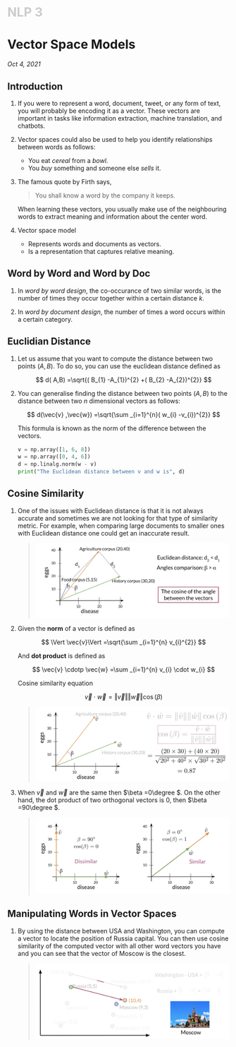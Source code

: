 <h1 style="color: #ccc">NLP 3</h1>

# Vector Space Models

*Oct 4, 2021*

## Introduction

1. If you were to represent a word, document, tweet, or any form of text, you will probably be encoding it as a vector. These vectors are important in tasks like information extraction, machine translation, and chatbots.

2. Vector spaces could also be used to help you identify relationships between words as follows:

    - You eat *cereal* from a *bowl*.
    - You *buy* something and someone else *sells* it.

3. The famous quote by Firth says,

    > You shall know a word by the company it keeps.

    When learning these vectors, you usually make use of the neighbouring words to extract meaning and information about the center word.

4. Vector space model

    - Represents words and documents as vectors.
    - Is a representation that captures relative meaning.

## Word by Word and Word by Doc

1. In *word by word design*, the co-occurance of two similar words, is the number of times they occur together within a certain distance $k$.

2. In *word by document design*, the number of times a word occurs within a certain category.

## Euclidian Distance

1. Let us assume that you want to compute the distance between two points $(A,B)$. To do so, you can use the euclidean distance defined as

    $$
    d( A,B) =\sqrt{( B_{1} -A_{1})^{2} +( B_{2} -A_{2})^{2}}
    $$

2. You can generalise finding the distance between two points $(A,B)$ to the distance between two $n$ dimensional vectors as follows:

    $$
    d(\vec{v} ,\vec{w}) =\sqrt{\sum _{i=1}^{n}( w_{i} -v_{i})^{2}}
    $$

    This formula is known as the norm of the difference between the vectors.

    ```python
    v = np.array([1, 6, 8])
    w = np.array([0, 4, 6])
    d = np.linalg.norm(w - v)
    print("The Euclidean distance between v and w is", d)
    ```

## Cosine Similarity

1. One of the issues with Euclidean distance is that it is not always accurate and sometimes we are not looking for that type of similarity metric. For example, when comparing large documents to smaller ones with Euclidean distance one could get an inaccurate result.

    > ![Euclidean Distance and Cosine Similarity](_media/nlp-16.png)

2. Given the **norm** of a vector is defined as

    $$
    \Vert \vec{v}\Vert =\sqrt{\sum _{i=1}^{n} v_{i}^{2}}
    $$

    And **dot product** is defined as

    $$
    \vec{v} \cdotp \vec{w} =\sum _{i=1}^{n} v_{i} \cdot w_{i}
    $$

    Cosine similarity equation

    $$
    \vec{v} \cdot \vec{w} =\Vert \vec{v}\Vert \Vert \vec{w}\Vert \cos( \beta )
    $$

    > ![Cosine Similarity](_media/nlp-17.png)

3. When $\vec{v}$ and $\vec{w}$ are the same then $\beta =0\degree $. On the other hand, the dot product of two orthogonal vectors is $0$, then $\beta =90\degree $.

    > ![Cosine Similarity of 0 and 90 Degree](_media/nlp-18.png)

## Manipulating Words in Vector Spaces

1. By using the distance between USA and Washington, you can compute a vector to locate the position of Russia capital. You can then use cosine similarity of the computed vector with all other word vectors you have and you can see that the vector of Moscow is the closest.

    > ![Word Vectors](_media/nlp-19.png)
